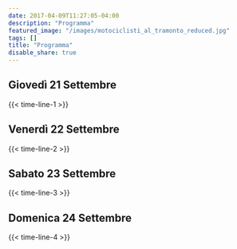 ```yaml
---
date: 2017-04-09T11:27:05-04:00
description: "Programma"
featured_image: "/images/motociclisti_al_tramonto_reduced.jpg"
tags: []
title: "Programma"
disable_share: true
---
```

## Giovedì 21 Settembre

{{< time-line-1 >}}

## Venerdì 22 Settembre
{{< time-line-2 >}}

## Sabato 23 Settembre
{{< time-line-3 >}}

## Domenica 24 Settembre
{{< time-line-4 >}}